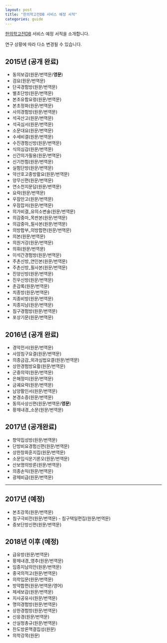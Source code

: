 ```yaml
---
layout: post
title: "한의학고전DB 서비스 예정 서적"
categories: guide
---
```


[한의학고전DB](http://mediclassics.kr/) 서비스 예정 서적을 소개합니다. 

연구 상황에 따라 다소 변경될 수 있습니다.

2015년 (공개 완료)
------

 - 동의보감(원문/번역문/**영문**)
 - 검요(원문/번역문)
 - 단곡경험방(원문/번역문)
 - 별초단방(원문/번역문)
 - 본초유함요령(원문/번역문)
 - 본초정화(원문/번역문)
 - 사의경험방(원문/번역문)
 - 석곡산고(원문/번역문)
 - 석곡심서(원문/번역문)
 - 소문대요(원문/번역문)
 - 수세비결(원문/번역문)
 - 수진경험신방(원문/번역문)
 - 식의심감(원문/번역문)
 - 신간의가필용(원문/번역문)
 - 신기천험(원문/번역문)
 - 실험단방(원문/번역문)
 - 약산호고종방촬요(원문/번역문)
 - 양무신편(원문/번역문)
 - 연소천지문답(원문/번역문)
 - 요략(원문/번역문)
 - 우잠만고(원문/번역문)
 - 우잠잡저(원문/번역문)
 - 의가비결_유의소변술(원문/번역문)
 - 의감중마_목판본(원문/번역문)
 - 의감중마_필사본(원문/번역문)
 - 의방합부_의방합편(원문/번역문)
 - 의본(원문/번역문)
 - 의원거강(원문/번역문)
 - 의휘(원문/번역문)
 - 이석간경험방(원문/번역문)
 - 주촌신방_연인본(원문/번역문)
 - 주촌신방_필사본(원문/번역문)
 - 진양신방(원문/번역문)
 - 진우신방(원문/번역문)
 - 춘감록(원문/번역문)
 - 치종방(원문/번역문)
 - 치종비방(원문/번역문)
 - 치종지남(원문/번역문)
 - 침구경험방(원문/번역문)
 - 포상기문(원문/번역문)



2016년 (공개 완료)
------------

 - 경악전서(원문/번역문)
 - 사암침구요결(원문/번역문)
 - 의종금감_외과심법요결(원문/번역문)
 - 상한경험방요촬(원문/번역문)
 - 군중의약(원문/번역문)
 - 은해정미(원문/번역문)
 - 금궤요략(원문/번역문) 
 - 남양활인서(원문/번역문)
 - 본경소증(원문/번역문)
 - 동의사상신편(원문/번역문/**영문**)
 - 황제내경_소문(원문/번역문)

2017년 (공개완료)
------------

 - 향약집성방(원문/번역문)
 - 단방비요경험신편(원문/번역문)
 - 상한창화훈지집(원문/번역문)
 - 소문입식운기론오(원문/번역문)
 - 산보명의방론(원문/번역문)
 - 의종손익(원문/번역문)
 - 광제비급(원문/번역문)

* * *

2017년 (예정)
------------

 - 본초강목(원문/번역문)
 - 침구극비전(원문/번역문)
 - 침구택일편집(원문/번역문)
 - 증보단방신편(원문/번역문)
 
2018년 이후 (예정)
-----------

 - 급유방(원문/번역문)
 - 황제내경_영추(원문/번역문)
 - 임증지남의안(원문/번역문)
 - 중국의적고(원문/번역문)
 - 의학입문(원문/번역문)
 - 방약합편(원문/번역문/영어)
 - 제세보감(원문/번역문)
 - 지사공유사(원문/번역문)
 - 명의경험방(원문/번역문)
 - 상한경험방(원문/번역문)
 - 신응경(원문/번역문)
 - 산실청총규(원문/번역문)
 - 찬도방론맥결집성(원문)
 - 의학강목(원문)







